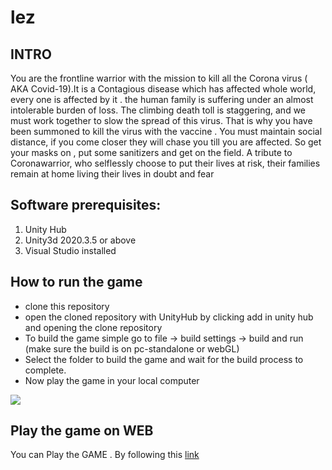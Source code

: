# lez

## INTRO
You are the frontline warrior with the mission to kill all the Corona virus ( AKA Covid-19).It is a Contagious disease which has affected whole world, every one is affected by it . the human family is suffering under an almost intolerable burden of loss. The climbing death toll is staggering, and we must work together to slow the spread of this virus. That is why you have been summoned to kill the virus with the vaccine . You must maintain social distance, if you come closer they will chase you  till you are affected. So get your masks on , put some sanitizers and get on the field. A tribute to Coronawarrior, who selflessly choose to put their lives at risk, their families remain at home living their lives in doubt and fear



## Software prerequisites:
1. Unity Hub
2. Unity3d 2020.3.5 or above
3. Visual Studio installed

## How to run the game
* clone this repository
* open the cloned repository with UnityHub by clicking add in unity hub and opening the clone repository
* To build the game simple go to file -> build settings -> build and run (make sure the build is on pc-standalone or webGL)
* Select the folder to build the game and wait for the build process to complete.
* Now play the game in your local computer

![](images/game.PNG)

## Play the game on WEB
You can Play the GAME . By following this [link](https://animeshk-09.github.io/CORONAWARRIOR/index.html)
